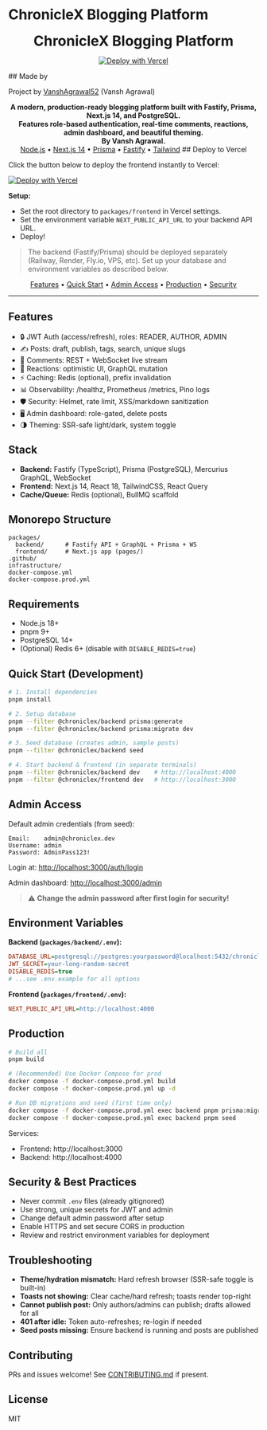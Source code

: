

# ChronicleX Blogging Platform



<p align="center">
  <strong style="font-size:2em;">ChronicleX Blogging Platform</strong>
</p>

<p align="center">
  <a href="https://vercel.com/new/git/external?repository-url=https://github.com/VanshAgrawal52/ChronicleX-BloggingPlatform&project-name=chroniclex-bloggingplatform&repository-name=ChronicleX-BloggingPlatform">
    <img src="https://vercel.com/button" alt="Deploy with Vercel"/>
  </a>
</p>
## Made by

Project by [VanshAgrawal52](https://github.com/VanshAgrawal52) (Vansh Agrawal)

<p align="center">
  <b>A modern, production-ready blogging platform built with Fastify, Prisma, Next.js 14, and PostgreSQL.<br>
  Features role-based authentication, real-time comments, reactions, admin dashboard, and beautiful theming.<br>
  By Vansh Agrawal.</b><br>
  <a href="https://nodejs.org/">Node.js</a> • <a href="https://nextjs.org/">Next.js 14</a> • <a href="https://www.prisma.io/">Prisma</a> • <a href="https://www.fastify.io/">Fastify</a> • <a href="https://tailwindcss.com/">Tailwind</a>
## Deploy to Vercel

Click the button below to deploy the frontend instantly to Vercel:

[![Deploy with Vercel](https://vercel.com/button)](https://vercel.com/new/git/external?repository-url=https://github.com/VanshAgrawal52/ChronicleX-BloggingPlatform&project-name=chroniclex-bloggingplatform&repository-name=ChronicleX-BloggingPlatform)

**Setup:**
- Set the root directory to `packages/frontend` in Vercel settings.
- Set the environment variable `NEXT_PUBLIC_API_URL` to your backend API URL.
- Deploy!

> The backend (Fastify/Prisma) should be deployed separately (Railway, Render, Fly.io, VPS, etc). Set up your database and environment variables as described below.
</p>

<p align="center">
  <a href="#features">Features</a> • <a href="#quick-start">Quick Start</a> • <a href="#admin-access">Admin Access</a> • <a href="#production">Production</a> • <a href="#security">Security</a>
</p>

---

## Features

- 🔒 JWT Auth (access/refresh), roles: READER, AUTHOR, ADMIN
- ✍️ Posts: draft, publish, tags, search, unique slugs
- 💬 Comments: REST + WebSocket live stream
- 🎉 Reactions: optimistic UI, GraphQL mutation
- ⚡ Caching: Redis (optional), prefix invalidation
- 📊 Observability: /healthz, Prometheus /metrics, Pino logs
- 🛡️ Security: Helmet, rate limit, XSS/markdown sanitization
- 🖥️ Admin dashboard: role-gated, delete posts
- 🌗 Theming: SSR-safe light/dark, system toggle

## Stack

- **Backend:** Fastify (TypeScript), Prisma (PostgreSQL), Mercurius GraphQL, WebSocket
- **Frontend:** Next.js 14, React 18, TailwindCSS, React Query
- **Cache/Queue:** Redis (optional), BullMQ scaffold

## Monorepo Structure

```
packages/
  backend/      # Fastify API + GraphQL + Prisma + WS
  frontend/     # Next.js app (pages/)
.github/
infrastructure/
docker-compose.yml
docker-compose.prod.yml
```

## Requirements

- Node.js 18+
- pnpm 9+
- PostgreSQL 14+
- (Optional) Redis 6+ (disable with `DISABLE_REDIS=true`)

## Quick Start (Development)

```bash
# 1. Install dependencies
pnpm install

# 2. Setup database
pnpm --filter @chroniclex/backend prisma:generate
pnpm --filter @chroniclex/backend prisma:migrate dev

# 3. Seed database (creates admin, sample posts)
pnpm --filter @chroniclex/backend seed

# 4. Start backend & frontend (in separate terminals)
pnpm --filter @chroniclex/backend dev    # http://localhost:4000
pnpm --filter @chroniclex/frontend dev   # http://localhost:3000
```

## Admin Access

Default admin credentials (from seed):

```
Email:    admin@chroniclex.dev
Username: admin
Password: AdminPass123!
```

Login at: [http://localhost:3000/auth/login](http://localhost:3000/auth/login)

Admin dashboard: [http://localhost:3000/admin](http://localhost:3000/admin)

> ⚠️ **Change the admin password after first login for security!**

## Environment Variables

**Backend (`packages/backend/.env`):**

```ini
DATABASE_URL=postgresql://postgres:yourpassword@localhost:5432/chroniclex
JWT_SECRET=your-long-random-secret
DISABLE_REDIS=true
# ...see .env.example for all options
```

**Frontend (`packages/frontend/.env`):**

```ini
NEXT_PUBLIC_API_URL=http://localhost:4000
```

## Production

```bash
# Build all
pnpm build

# (Recommended) Use Docker Compose for prod
docker compose -f docker-compose.prod.yml build
docker compose -f docker-compose.prod.yml up -d

# Run DB migrations and seed (first time only)
docker compose -f docker-compose.prod.yml exec backend pnpm prisma:migrate deploy
docker compose -f docker-compose.prod.yml exec backend pnpm seed
```

Services:
- Frontend: http://localhost:3000
- Backend:  http://localhost:4000

## Security & Best Practices

- Never commit `.env` files (already gitignored)
- Use strong, unique secrets for JWT and admin
- Change default admin password after setup
- Enable HTTPS and set secure CORS in production
- Review and restrict environment variables for deployment

## Troubleshooting

- **Theme/hydration mismatch:** Hard refresh browser (SSR-safe toggle is built-in)
- **Toasts not showing:** Clear cache/hard refresh; toasts render top-right
- **Cannot publish post:** Only authors/admins can publish; drafts allowed for all
- **401 after idle:** Token auto-refreshes; re-login if needed
- **Seed posts missing:** Ensure backend is running and posts are published

## Contributing

PRs and issues welcome! See [CONTRIBUTING.md](CONTRIBUTING.md) if present.

## License

MIT
